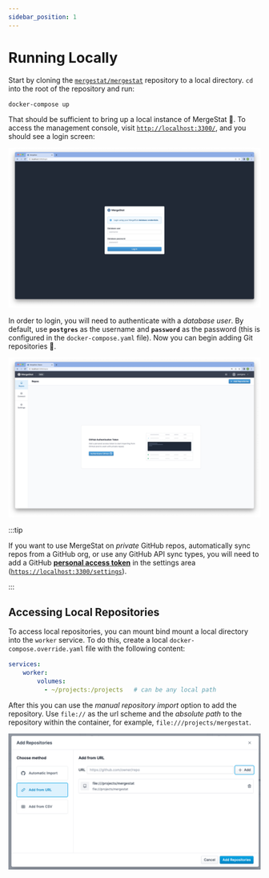 ```yaml
---
sidebar_position: 1
---
```


# Running Locally

Start by cloning the [`mergestat/mergestat`](https://github.com/mergestat/mergestat/) repository to a local directory.
`cd` into the root of the repository and run:

```
docker-compose up
```

That should be sufficient to bring up a local instance of MergeStat 🎉.
To access the management console, visit [`http://localhost:3300/`](http://localhost:3300/), and you should see a login screen:

![MergeStat login UI](login-screenshot.jpg)

In order to login, you will need to authenticate with a *database user*.
By default, use **`postgres`** as the username and **`password`** as the password (this is configured in the `docker-compose.yaml` file).
Now you can begin adding Git repositories 🎉.

![MergeStat starting page](starting-page.jpg)

:::tip

If you want to use MergeStat on *private* GitHub repos, automatically sync repos from a GitHub org, or use any GitHub API sync types, you will need to add a GitHub [**personal access token**](https://docs.github.com/en/authentication/keeping-your-account-and-data-secure/creating-a-personal-access-token) in the settings area ([`https://localhost:3300/settings`](https://localhost:3300/settings)).

:::

## Accessing Local Repositories

To access local repositories, you can mount bind mount a local directory into the `worker` service. To do this, create a local 
`docker-compose.override.yaml` file with the following content:

```yaml
services:
    worker:
        volumes:
          - ~/projects:/projects   # can be any local path
```

After this you can use the _manual repository import_ option to add the repository. Use `file://` as the url scheme and the _absolute path_ to the repository within the container, for example, `file:///projects/mergestat`.

![Add local repository manually](local-file-path.png)